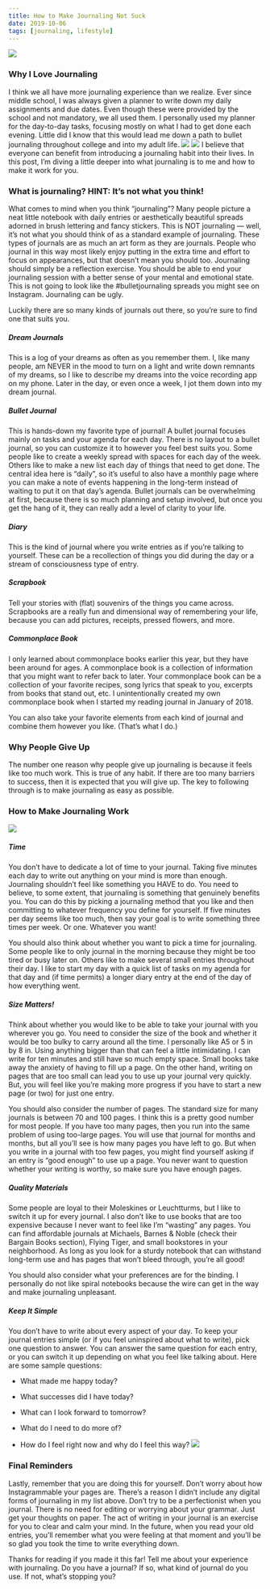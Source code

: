```yaml
---
title: How to Make Journaling Not Suck
date: 2019-10-06
tags: [journaling, lifestyle]
---
```

![](./pin.png)

### Why I Love Journaling

I think we all have more journaling experience than we realize. Ever since middle school, I was always given a planner to write down my daily assignments and due dates. Even though these were provided by the school and not mandatory, we all used them. I personally used my planner for the day-to-day tasks, focusing mostly on what I had to get done each evening. Little did I know that this would lead me down a path to bullet journaling throughout college and into my adult life. 
![](./all.jpg)
![](1.jpg)
I believe that everyone can benefit from introducing a journaling habit into their lives. In this post, I’m diving a little deeper into what journaling is to me and how to make it work for you.

### What is journaling? HINT: It’s not what you think!

What comes to mind when you think “journaling”? Many people picture a neat little notebook with daily entries or aesthetically beautiful spreads adorned in brush lettering and fancy stickers. This is NOT journaling — well, it’s not what you should think of as a standard example of journaling. These types of journals are as much an art form as they are journals. People who journal in this way most likely enjoy putting in the extra time and effort to focus on appearances, but that doesn’t mean you should too. Journaling should simply be a reflection exercise. You should be able to end your journaling session with a better sense of your mental and emotional state. This is not going to look like the #bulletjournaling spreads you might see on Instagram. Journaling can be ugly. 

Luckily there are so many kinds of journals out there, so you’re sure to find one that suits you.

##### Dream Journals

This is a log of your dreams as often as you remember them. I, like many people, am NEVER in the mood to turn on a light and write down remnants of my dreams, so I like to describe my dreams into the voice recording app on my phone. Later in the day, or even once a week, I jot them down into my dream journal. 

##### Bullet Journal

This is hands-down my favorite type of journal! A bullet journal focuses mainly on tasks and your agenda for each day. There is no layout to a bullet journal, so you can customize it to however you feel best suits you. Some people like to create a weekly spread with spaces for each day of the week. Others like to make a new list each day of things that need to get done. The central idea here is “daily”, so it’s useful to also have a monthly page where you can make a note of events happening in the long-term instead of waiting to put it on that day’s agenda. Bullet journals can be overwhelming at first, because there is so much planning and setup involved, but once you get the hang of it, they can really add a level of clarity to your life.

##### Diary

This is the kind of journal where you write entries as if you’re talking to yourself. These can be a recollection of things you did during the day or a stream of consciousness type of entry. 

##### Scrapbook

Tell your stories with (flat) souvenirs of the things you came across. Scrapbooks are a really fun and dimensional way of remembering your life, because you can add pictures, receipts, pressed flowers, and more.

##### Commonplace Book

I only learned about commonplace books earlier this year, but they have been around for ages. A commonplace book is a collection of information that you might want to refer back to later. Your commonplace book can be a collection of your favorite recipes, song lyrics that speak to you, excerpts from books that stand out, etc. I unintentionally created my own commonplace book when I started my reading journal in January of 2018.

You can also take your favorite elements from each kind of journal and combine them however you like. (That’s what I do.)

### Why People Give Up

The number one reason why people give up journaling is because it feels like too much work. This is true of any habit. If there are too many barriers to success, then it is expected that you will give up. The key to following through is to make journaling as easy as possible.

### How to Make Journaling Work
![](./top.jpg)

##### Time

You don’t have to dedicate a lot of time to your journal. Taking five minutes each day to write out anything on your mind is more than enough. Journaling shouldn’t feel like something you HAVE to do. You need to believe, to some extent, that journaling is something that genuinely benefits you. You can do this by picking a journaling method that you like and then committing to whatever frequency you define for yourself. If five minutes per day seems like too much, then say your goal is to write something three times per week. Or one. Whatever you want!

You should also think about whether you want to pick a time for journaling. Some people like to only journal in the morning because they might be too tired or busy later on. Others like to make several small entries throughout their day. I like to start my day with a quick list of tasks on my agenda for that day and (if time permits) a longer diary entry at the end of the day of how everything went.

##### Size Matters!

Think about whether you would like to be able to take your journal with you wherever you go. You need to consider the size of the book and whether it would be too bulky to carry around all the time. I personally like A5 or 5 in by 8 in. Using anything bigger than that can feel a little intimidating. I can write for ten minutes and still have so much empty space. Small books take away the anxiety of having to fill up a page. On the other hand, writing on pages that are too small can lead you to use up your journal very quickly. But, you will feel like you’re making more progress if you have to start a new page (or two) for just one entry. 

You should also consider the number of pages. The standard size for many journals is between 70 and 100 pages. I think this is a pretty good number for most people. If you have too many pages, then you run into the same problem of using too-large pages. You will use that journal for months and months, but all you’ll see is how many pages you have left to go. But when you write in a journal with too few pages, you might find yourself asking if an entry is “good enough” to use up a page. You never want to question whether your writing is worthy, so make sure you have enough pages. 

##### Quality Materials

Some people are loyal to their Moleskines or Leuchtturms, but I like to switch it up for every journal. I also don’t like to use books that are too expensive because I never want to feel like I’m “wasting” any pages. You can find affordable journals at Michaels, Barnes & Noble (check their Bargain Books section), Flying Tiger, and small bookstores in your neighborhood. As long as you look for a sturdy notebook that can withstand long-term use and has pages that won’t bleed through, you’re all good!

You should also consider what your preferences are for the binding. I personally do not like spiral notebooks because the wire can get in the way and make journaling unpleasant. 

##### Keep It Simple

You don’t have to write about every aspect of your day. To keep your journal entries simple (or if you feel uninspired about what to write), pick one question to answer. You can answer the same question for each entry, or you can switch it up depending on what you feel like talking about. Here are some sample questions:

* What made me happy today?

* What successes did I have today?

* What can I look forward to tomorrow?

* What do I need to do more of?

* How do I feel right now and why do I feel this way?
![](./side.jpg)

### Final Reminders

Lastly, remember that you are doing this for yourself. Don’t worry about how Instagrammable your pages are. There’s a reason I didn’t include any digital forms of journaling in my list above. Don’t try to be a perfectionist when you journal. There is no need for editing or worrying about your grammar. Just get your thoughts on paper. The act of writing in your journal is an exercise for you to clear and calm your mind. In the future, when you read your old entries, you’ll remember what you were feeling at that moment and you’ll be so glad you took the time to write everything down. 

Thanks for reading if you made it this far! Tell me about your experience with journaling. Do you have a journal? If so, what kind of journal do you use. If not, what’s stopping you?
